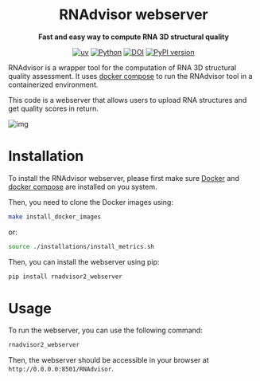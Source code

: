<div align="center">

<!-- omit in toc -->
# RNAdvisor webserver 
<strong>Fast and easy way to compute RNA 3D structural quality</strong>

[![uv](https://img.shields.io/endpoint?url=https://raw.githubusercontent.com/astral-sh/uv/main/assets/badge/v0.json)](https://github.com/astral-sh/uv)
[![Python](https://img.shields.io/pypi/pyversions/tensorflow.svg)](https://badge.fury.io/py/tensorflow)
[![DOI](https://img.shields.io/badge/DOI-10.1093/bib/bbae064-green)](https://doi.org/10.1093/bib/bbae064)
[![PyPI version](https://badge.fury.io/py/rnadvisor2-webserver.svg)](https://pypi.org/project/rnadvisor2-webserver/)


</div>

RNAdvisor is a wrapper tool for the computation of RNA 3D structural quality assessment. 
It uses [docker compose](https://docs.docker.com/compose/) to run the RNAdvisor tool in a containerized environment. 

This code is a webserver that allows users to upload RNA structures and get quality scores in return.

![img](img/rnadvisor2_screen.gif)

# Installation

To install the RNAdvisor webserver, please first make sure [Docker](https://www.docker.com/) and [docker compose](https://docs.docker.com/compose/) are 
installed on you system. 

Then, you need to clone the Docker images using: 

```bash
make install_docker_images
```
or: 
```bash
source ./installations/install_metrics.sh
```

Then, you can install the webserver using pip:
```bash
pip install rnadvisor2_webserver
```

# Usage

To run the webserver, you can use the following command:

```bash
rnadvisor2_webserver
```

Then, the webserver should be accessible in your browser at ` http://0.0.0.0:8501/RNAdvisor`.
